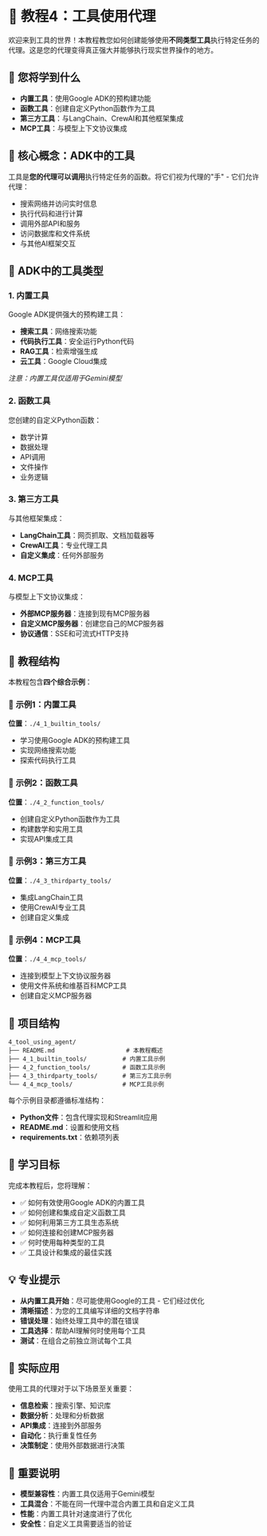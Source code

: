 # 🎯 教程4：工具使用代理

欢迎来到工具的世界！本教程教您如何创建能够使用**不同类型工具**执行特定任务的代理。这是您的代理变得真正强大并能够执行现实世界操作的地方。

## 🎯 您将学到什么

- **内置工具**：使用Google ADK的预构建功能
- **函数工具**：创建自定义Python函数作为工具
- **第三方工具**：与LangChain、CrewAI和其他框架集成
- **MCP工具**：与模型上下文协议集成

## 🧠 核心概念：ADK中的工具

工具是**您的代理可以调用**执行特定任务的函数。将它们视为代理的"手" - 它们允许代理：
- 搜索网络并访问实时信息
- 执行代码和进行计算
- 调用外部API和服务
- 访问数据库和文件系统
- 与其他AI框架交互

## 🔧 ADK中的工具类型

### 1. **内置工具**
Google ADK提供强大的预构建工具：
- **搜索工具**：网络搜索功能
- **代码执行工具**：安全运行Python代码
- **RAG工具**：检索增强生成
- **云工具**：Google Cloud集成

*注意：内置工具仅适用于Gemini模型*

### 2. **函数工具**
您创建的自定义Python函数：
- 数学计算
- 数据处理
- API调用
- 文件操作
- 业务逻辑

### 3. **第三方工具**
与其他框架集成：
- **LangChain工具**：网页抓取、文档加载器等
- **CrewAI工具**：专业代理工具
- **自定义集成**：任何外部服务

### 4. **MCP工具**
与模型上下文协议集成：
- **外部MCP服务器**：连接到现有MCP服务器
- **自定义MCP服务器**：创建您自己的MCP服务器
- **协议通信**：SSE和可流式HTTP支持

## 🚀 教程结构

本教程包含**四个综合示例**：

### 📍 **示例1：内置工具**
**位置**：`./4_1_builtin_tools/`
- 学习使用Google ADK的预构建工具
- 实现网络搜索功能
- 探索代码执行工具

### 📍 **示例2：函数工具**
**位置**：`./4_2_function_tools/`
- 创建自定义Python函数作为工具
- 构建数学和实用工具
- 实现API集成工具

### 📍 **示例3：第三方工具**
**位置**：`./4_3_thirdparty_tools/`
- 集成LangChain工具
- 使用CrewAI专业工具
- 创建自定义集成

### 📍 **示例4：MCP工具**
**位置**：`./4_4_mcp_tools/`
- 连接到模型上下文协议服务器
- 使用文件系统和维基百科MCP工具
- 创建自定义MCP服务器

## 📁 项目结构

```
4_tool_using_agent/
├── README.md                    # 本教程概述
├── 4_1_builtin_tools/          # 内置工具示例
├── 4_2_function_tools/         # 函数工具示例  
├── 4_3_thirdparty_tools/       # 第三方工具示例
└── 4_4_mcp_tools/              # MCP工具示例
```

每个示例目录都遵循标准结构：
- **Python文件**：包含代理实现和Streamlit应用
- **README.md**：设置和使用文档
- **requirements.txt**：依赖项列表

## 🎯 学习目标

完成本教程后，您将理解：
- ✅ 如何有效使用Google ADK的内置工具
- ✅ 如何创建和集成自定义函数工具
- ✅ 如何利用第三方工具生态系统
- ✅ 如何连接和创建MCP服务器
- ✅ 何时使用每种类型的工具
- ✅ 工具设计和集成的最佳实践

## 💡 专业提示

- **从内置工具开始**：尽可能使用Google的工具 - 它们经过优化
- **清晰描述**：为您的工具编写详细的文档字符串
- **错误处理**：始终处理工具中的潜在错误
- **工具选择**：帮助AI理解何时使用每个工具
- **测试**：在组合之前独立测试每个工具

## 🎯 实际应用

使用工具的代理对于以下场景至关重要：
- **信息检索**：搜索引擎、知识库
- **数据分析**：处理和分析数据
- **API集成**：连接到外部服务
- **自动化**：执行重复性任务
- **决策制定**：使用外部数据进行决策

## 🚨 重要说明

- **模型兼容性**：内置工具仅适用于Gemini模型
- **工具混合**：不能在同一代理中混合内置工具和自定义工具
- **性能**：内置工具针对速度进行了优化
- **安全性**：自定义工具需要适当的验证